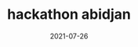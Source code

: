 ---
title: hackathon abidjan
tag: Big Data
categories: Evènements
coverImage: /images/Blog/article.png
date: 2021-07-26
heure: 08h 30
localisation: En ligne
---